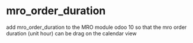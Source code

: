 # mro_order_duration
add mro_order_duration to the MRO module odoo 10
so that the mro order duration (unit hour) can be drag on the calendar view
